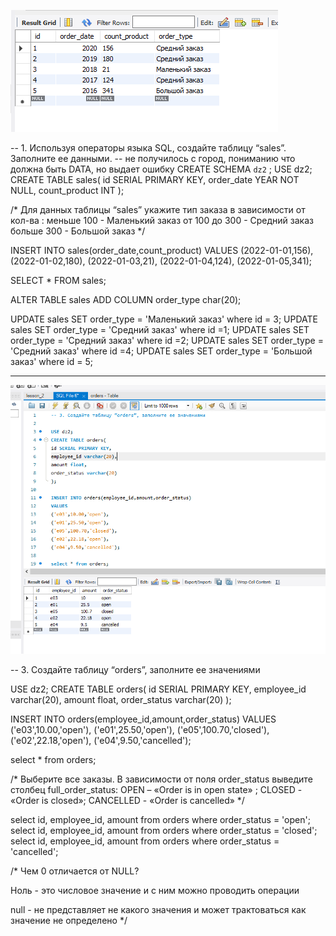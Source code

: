 ![Screenshot](dz2_1.png)


-- 1. Используя операторы языка SQL, создайте таблицу “sales”. Заполните ее данными.
-- не получилось с город, пониманию что должна быть DATA, но выдает ошибку
CREATE SCHEMA `dz2` ;
USE dz2;
CREATE TABLE sales(
id SERIAL PRIMARY KEY,
order_date YEAR NOT NULL,
count_product INT
);

/*
Для данных таблицы “sales” укажите тип заказа в зависимости от кол-ва : 
меньше 100  -    Маленький заказ
от 100 до 300 - Средний заказ
больше 300  -     Большой заказ
*/

INSERT INTO sales(order_date,count_product)
VALUES 
(2022-01-01,156),
(2022-01-02,180),
(2022-01-03,21),
(2022-01-04,124),
(2022-01-05,341);

SELECT * FROM sales;

ALTER TABLE  sales
ADD COLUMN order_type char(20);


UPDATE sales SET order_type = 'Маленький заказ' where id =  3;
UPDATE sales SET order_type = 'Средний заказ' where id =1;
UPDATE sales SET order_type = 'Средний заказ' where id =2;
UPDATE sales SET order_type = 'Средний заказ' where id =4;
UPDATE sales SET order_type = 'Большой заказ' where id = 5;


---------------------------------------------------------------------
![Screenshot](dz2_2.png)

-- 3. Создайте таблицу “orders”, заполните ее значениями

USE dz2;
CREATE TABLE orders(
id SERIAL PRIMARY KEY,
employee_id varchar(20),
amount float,
order_status varchar(20)
);

INSERT INTO orders(employee_id,amount,order_status)
VALUES 
('e03',10.00,'open'),
('e01',25.50,'open'),
('e05',100.70,'closed'),
('e02',22.18,'open'),
('e04',9.50,'cancelled');

select * from orders;

/*
Выберите все заказы. В зависимости от поля order_status выведите столбец full_order_status:
OPEN – «Order is in open state» ; CLOSED - «Order is closed»; CANCELLED -  «Order is cancelled»
*/

select id, employee_id, amount from orders where order_status = 'open';
select id, employee_id, amount from orders where order_status = 'closed';
select id, employee_id, amount from orders where order_status = 'cancelled';

/*
Чем 0 отличается от NULL?

Ноль - это числовое значение и с ним можно проводить операции

null - не представляет не какого значения и может трактоваться как значение не определено
*/

